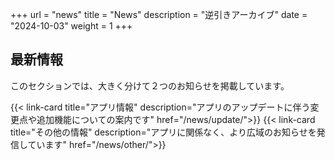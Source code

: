 +++
url = "news"
title = "News"
description = "逆引きアーカイブ"
date = "2024-10-03"
weight = 1
+++

## 最新情報

このセクションでは、大きく分けて２つのお知らせを掲載しています。



{{< link-card title="アプリ情報"  description="アプリのアップデートに伴う変更点や追加機能についての案内です" href="/news/update/">}}
{{< link-card title="その他の情報"  description="アプリに関係なく、より広域のお知らせを発信しています" href="/news/other/">}}


